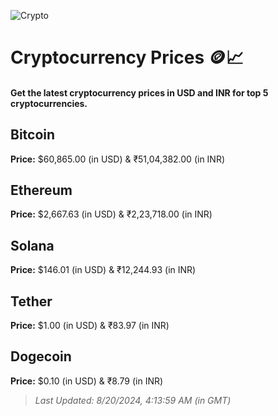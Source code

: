 
![Crypto](https://www.techguide.com.au/wp-content/uploads/2020/11/crypto3.jpeg)

# Cryptocurrency Prices 🪙📈

#### Get the latest cryptocurrency prices in USD and INR for top 5 cryptocurrencies.

## Bitcoin

**Price:** $60,865.00 (in USD) & ₹51,04,382.00 (in INR)

## Ethereum

**Price:** $2,667.63 (in USD) & ₹2,23,718.00 (in INR)

## Solana

**Price:** $146.01 (in USD) & ₹12,244.93 (in INR)

## Tether

**Price:** $1.00 (in USD) & ₹83.97 (in INR)

## Dogecoin

**Price:** $0.10 (in USD) & ₹8.79 (in INR)

> _Last Updated: 8/20/2024, 4:13:59 AM (in GMT)_

